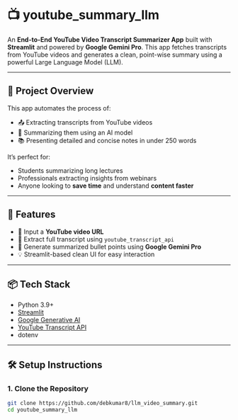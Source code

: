 # 📺 youtube_summary_llm

An **End-to-End YouTube Video Transcript Summarizer App** built with **Streamlit** and powered by **Google Gemini Pro**. This app fetches transcripts from YouTube videos and generates a clean, point-wise summary using a powerful Large Language Model (LLM).

---

## 🧠 Project Overview

This app automates the process of:
- 📤 Extracting transcripts from YouTube videos
- 📝 Summarizing them using an AI model
- 📚 Presenting detailed and concise notes in under 250 words

It’s perfect for:
- Students summarizing long lectures
- Professionals extracting insights from webinars
- Anyone looking to **save time** and understand **content faster**

---

## 🚀 Features

- 🎥 Input a **YouTube video URL**
- 📄 Extract full transcript using `youtube_transcript_api`
- 🧠 Generate summarized bullet points using **Google Gemini Pro**
- 💡 Streamlit-based clean UI for easy interaction

---

## 📦 Tech Stack

- Python 3.9+
- [Streamlit](https://streamlit.io/)
- [Google Generative AI](https://ai.google.dev/)
- [YouTube Transcript API](https://pypi.org/project/youtube-transcript-api/)
- dotenv

---

## 🛠️ Setup Instructions

### 1. Clone the Repository

```bash
git clone https://github.com/debkumar8/llm_video_summary.git
cd youtube_summary_llm
